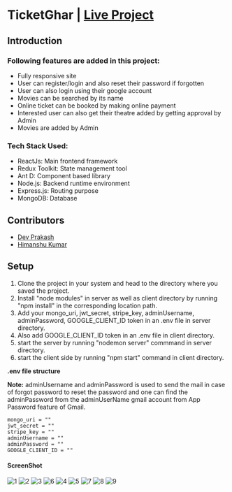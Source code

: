 # TicketGhar  | [Live Project](https://ticket-ghar.netlify.app/)

## Introduction
### Following features are added in this project:
+ Fully responsive site
+ User can register/login and also reset their password if forgotten
+ User can also login using their google account
+ Movies can be searched by its name
+ Online ticket can be booked by making online payment 
+ Interested user can also get their theatre added by getting approval by Admin
+ Movies are added by Admin

### Tech Stack Used:
+ ReactJs: Main frontend framework
+ Redux Toolkit: State management tool
+ Ant D: Component based library
+ Node.js: Backend runtime environment
+ Express.js: Routing purpose
+ MongoDB: Database 

## Contributors
+ [Dev Prakash](https://github.com/devprakashdp2021)
+ [Himanshu Kumar](https://github.com/agarwalhimanshugaya)
## Setup
1. Clone the project in your system and head to the directory where you saved the project.
2. Install "node modules" in server as well as client directory by running "npm install" in the corresponding location path.
3. Add your mongo_uri, jwt_secret, stripe_key, adminUsername, adminPassword, GOOGLE_CLIENT_ID token in an .env file in server directory.
4. Also add GOOGLE_CLIENT_ID token in an .env file in client directory.
5. start the server by running "nodemon server" commmand in server directory.
6. start the client side by running "npm start" command in client directory.

**.env file structure**

**Note:** adminUsername and adminPassword is used to send the mail in case of forgot password to reset the password and one can find the adminPassword from the adminUserName gmail account from App Password feature of Gmail.
```
mongo_uri = ""
jwt_secret = ""
stripe_key = ""
adminUsername = ""
adminPassword = ""
GOOGLE_CLIENT_ID = ""
```

#### ScreenShot 
![1](https://github.com/devprakashdp2021/Ticket-Ghar/assets/97429564/215d1735-3a04-4fd8-970c-c559a984d219)
![2](https://github.com/devprakashdp2021/Ticket-Ghar/assets/97429564/2e170661-d3b8-4c55-a5cf-37a1619ebc8b)
![3](https://github.com/devprakashdp2021/Ticket-Ghar/assets/97429564/bbb4ae88-fb6f-4c8d-ba5e-9b7894d7e6c8)
![6](https://github.com/devprakashdp2021/Ticket-Ghar/assets/97429564/ea0a38d9-1844-4e0b-a94a-125c46a43ec2)
![4](https://github.com/devprakashdp2021/Ticket-Ghar/assets/97429564/f488d6d3-d19f-4a06-827b-9ec7c21e8e0c)
![5](https://github.com/devprakashdp2021/Ticket-Ghar/assets/97429564/7b3d991b-e0fc-4f06-9ac5-a25146a98cc8)
![7](https://github.com/devprakashdp2021/Ticket-Ghar/assets/97429564/2026ae6a-c5de-4902-9b8b-7404c9c68fd9)
![8](https://github.com/devprakashdp2021/Ticket-Ghar/assets/97429564/df67aca7-db9f-440f-b0e2-09c3dff02a06)
![9](https://github.com/devprakashdp2021/Ticket-Ghar/assets/97429564/5a99fbc2-d579-4d04-bc1a-7d328313e023)








